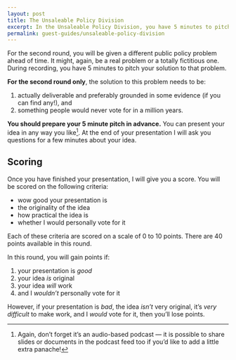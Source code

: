 ```yaml
---
layout: post
title: The Unsaleable Policy Division
excerpt: In the Unsaleable Policy Division, you have 5 minutes to pitch a solution to a real or fictional public policy problem that would fix the problem but that no one would would vote for.
permalink: guest-guides/unsaleable-policy-division
---
```


For the second round, you will be given a different public policy problem ahead of time. It might, again, be a real problem or a totally fictitious one. During recording, you have 5 minutes to pitch your solution to that problem. 

**For the second round only**, the solution to this problem needs to be:

1. actually deliverable and preferably grounded in some evidence (if you can find any!), and 
2. something people would never vote for in a million years. 

**You should prepare your 5 minute pitch in advance.** You can present your idea in any way you like[^1]. At the end of your presentation I will ask you questions for a few minutes about your idea. 

[^1]: Again, don’t forget it’s an audio-based podcast — it is possible to share slides or documents in the podcast feed too if you’d like to add a little extra panache!

## Scoring

Once you have finished your presentation, I will give you a score. You will be scored on the following criteria:

- wow good your presentation is
- the originality of the idea
- how practical the idea is
- whether I would personally vote for it

Each of these criteria are scored on a scale of 0 to 10 points. There are 40 points available in this round.

In this round, you will gain points if:

1. your presentation is *good*
2. your idea *is* original
3. your idea *will* work
4. and I *wouldn’t* personally vote for it

However, if your presentation is *bad*, the idea *isn’t* very original, it’s *very difficult* to make work, and I *would* vote for it, then you’ll lose points.